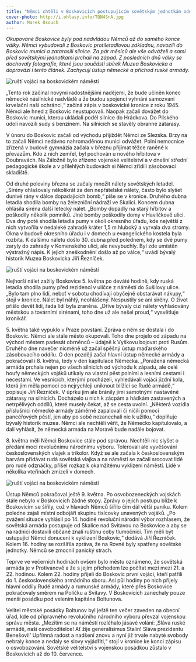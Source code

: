 ```yaml
---
title: "Němci chtěli v Boskovicích postupujícím sovětským jednotkám odolávat, ale nakonec před nimi prchali na západ"
cover-photo: http://i.ohlasy.info/TQN4SnA.jpg
author: Marek Osouch
---
```


*Okupované Boskovice byly pod nadvládou Němců až do samého konce války. Němci vybudovali z Boskovic protiletadlovou základnu, navozili do Boskovic munici a zatarasili silnice. Za pár měsíců ale vše odváželi a sami před sovětskými jednotkami prchali na západ. Z posledních dnů války se dochovaly fotografie, které jsou součástí sbírek Muzea Boskovicka a doprovází i tento článek. Zachycují ústup německé a příchod ruské armády.*

<img src="http://i.ohlasy.info/TQN4SnA.jpg" alt="ruští vojáci na boskovickém náměstí" class="img-responsive">

„Tento rok začínal novými radostnějšími nadějemi, že bude učiněn konec německé násilnické nadvládě a že budou spojenci vyhnáni samozvaní krvelační naši ochránci,“ začíná zápis v boskovické kronice z roku 1945. Němci ale hned z Boskovic neustupovali. Naopak začali dovážet do Boskovic munici, kterou ukládali podél silnice do Hrádkova. Do Pilského údolí navozili sudy s benzinem. Na silnicích se stavěly obranné zátarasy.

V únoru do Boskovic začali od východu přijíždět Němci ze Slezska. Brzy na to začali Němci nedávno nahromaděnou munici odvážet. Polní nemocnice zřízená v budově gymnázia začala v březnu přijímat těžce raněné k převazům. Kdo z nich zemřel, byl pochován u nového hřbitova v Doubravách. Na Záložně bylo zřízeno vojenské velitelství a v dnešní střední pedagogické škole a v přilehlých budovách si Němci zřídili zásobovací skladiště.

Od druhé poloviny března se začaly množit nálety sovětských letadel. „Sirény ohlašovaly několikrát za den nepřátelské nálety, často bylo slyšet dunivé rány v dálce dopadajících bomb,“ píše se v kronice. Druhého dubna letadla shodila bomby na železniční nádraží ve Skalici. Koncem dubna ohlásila siréna další letecký nálet. „Bomby dopadly na starý hřbitov a poškodily několik pomníků. Jiné bomby poškodily domy v Havlíčkově ulici. Dva dny poté shodila letadla pumy v okolí okresního úřadu, kde největší z nich vytvořila v nedaleké zahradě kráter 1,5 m hluboký a vyrvala dva stromy. Okna v budově okresního úřadu i v domech u evangelického kostela byla rozbita. K dalšímu náletu došlo 30. dubna před polednem, kdy se dvě pumy zaryly do zahrady v Komenského ulici, ale nevybuchly. Byl zde umístěn výstražný nápis. K jejich zneškodnění došlo až po válce,“ uvádí bývalý historik Muzea Boskovicka Jiří Řezníček.

<img src="http://i.ohlasy.info/4pkiFUW.jpg" alt="ruští vojáci na boskovickém náměstí" class="img-responsive">

Nejhorší nálet zažily Boskovice 5. května po deváté hodině, kdy ruská letadla shodila pumy před rezidencí v uličce z náměstí do Sušilovy ulice.  „Bylo tam plno lidí, neboť v sobotu chodívají obyčejně obstarávat nákupy,“ stojí v kronice. Nálet byl náhlý, neohlášený. Nespustily se ani sirény. O život přišlo devět lidí, řada lidí byla zraněna. „Dříve bývaly cizí nálety vyhlašovány městskou a továrními sirénami, toho dne už ale nešel proud,“ vysvětluje kronikář.

5\. května také vypuklo v Praze povstání. Zpráva o něm se dostala i do Boskovic. Němci ale stále město okupovali. Toho dne projelo od západu na východ městem padesát obrněnců – údajně k Vyškovu bojovat proti Rusům. Druhého dne navečer nicméně už začal spěšný ústup maďarského zásobovacího oddílu. O den později začal hlavní ústup německé armády a pokračoval i 8. května, tedy v den kapitulace Německa.  „Poražená německá armáda prchala nejen po všech silnicích od východu k západu, ale celé houfy německých vojáků utíkaly na vlastní pěst polními a lesními cestami i necestami. Ve vesnicích, kterými procházeli, vyhledávali vojáci jízdní kola, která jim měla pomoci co nejrychleji uniknout blížící se Rudé armádě,“ popisuje Jiří Řezníček. V úprku jim ale bránily jimi samotnými nastavěné zátarasy na silnicích. Docházelo u nich k zácpám a hádkám zastavených a netrpělivých oddílů, které musely čekat, až se cesta uvolní. „Některá vozidla příslušníci německé armády záměrně zapalovali či ničili pomocí pancéřových pěstí, jen aby po sobě nezanechali nic k užitku,“ doplňuje bývalý historik muzea. Němci ale nechtěli věřit, že Německo kapitulovalo, a dali vyhlásit, že německá armáda na Moravě bude nadále bojovat.

8\. května měli Němci Boskovice stále pod správou. Nechtěli nic slyšet o předání moci revolučnímu národnímu výboru. Tolerovali ale vyvěšování československých vlajek a trikolor.  Když se ale začala k československým barvám přidávat rudá sovětská vlajka a na náměstí se začali srocovat lidé pro rudé odznáčky, přišel rozkaz k okamžitému vyklizení náměstí. Lidé v několika vteřinách zmizeli v domech.

<img src="http://i.ohlasy.info/zjdSpmf.jpg" alt="ruští vojáci na boskovickém náměstí" class="img-responsive">

Ústup Němců pokračoval ještě 9. května. Po osvobozeneckých vojskách stále nebylo v Boskovicích žádné stopy. Zprávy o jejich postupu blíže k Boskovicím se šířily, což v hlavách Němců šířilo čím dál větší paniku. Kolem poledne zajali místní odbojáři skupinu tisícovky unavených vojáků. „Po zvážení situace vyhlásil po 14. hodině revoluční národní výbor rozhlasem, že sovětská armáda postupuje od Skalice nad Svitavou na Boskovice a aby se na radnici dostavili občané znalí ruštinu coby tlumočníci. Tím měli být ustupující Němci donuceni k vyklizení Boskovic,“ dodává Jiří Řezníček. Kolem 16. hodiny se rozšířila zpráva, že na Rovné byly spatřeny sovětské jednotky. Němců se zmocnil panický strach.

Teprve ve večerních hodinách ovšem bylo městu oznámeno, že sovětská armáda je v Protivanově a že s jejím příchodem lze počítat mezi mezi 21. a 22. hodinou. Kolem 22. hodiny přijeli do Boskovic první vojáci, kteří patřili do 1. československého armádního sboru. Asi půl hodiny po nich přijely hlavní oddíly Rudé armády a rumunské armády, které přes Boskovice pokračovaly směrem na Poličku a Svitavy. V Boskovicích zanechaly pouze menší posádku pod velením kapitána Boltunova.

Velitel městské posádky Boltunov byl ještě ten večer zaveden na obecní úřad, kde od přípravného revolučního národního výboru převzal vojenskou správu města. „Mezitím se na náměstí rozléhalo jásavé volání: ‚Sláva ruské armádě, naší osvoboditelce! Ať žije generalisimus Stalin! Sláva prezidentu Benešovi!‘ Upřímná radost a nadšení znovu a nyní již trvale nabyté svobody nebraly konce a nedaly se slovy vyjádřiti,“ stojí v kronice ke konci zápisu o osvobozování. Sovětské velitelství s vojenskou posádkou zůstalo v Boskovicích až do 10. července.
